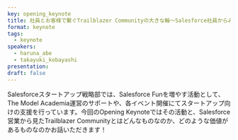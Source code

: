 ```yaml
---
key: opening_keynote
title: 社員とお客様で繋ぐTrailblazer Communityの大きな輪～Salesforce社員からみたコミュニティとインサイドセールスが築く新しいファン形成の形～
format: keynote
tags:
  - keynote
speakers:
  - haruna_abe
  - takayuki_kobayashi
presentation: 
draft: false
---
```

Salesforceスタートアップ戦略部では、Salesforce Funを増やす活動として、The Model Academia運営のサポートや、各イベント開催にてスタートアップ向けの支援を行っています。今回のOpening Keynoteではその活動と、Salesforce営業から見たTrailblazer Communityとはどんなものなのか、どのような価値があるものなのかお話いただきます！